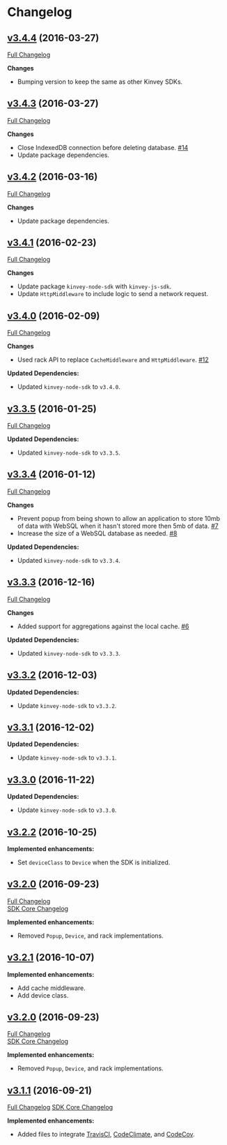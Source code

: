 # Changelog
## [v3.4.4](https://github.com/Kinvey/html5-sdk/tree/v3.4.4) (2016-03-27)
[Full Changelog](https://github.com/Kinvey/html5-sdk/compare/v3.4.3...v3.4.4)<br/>

**Changes**
- Bumping version to keep the same as other Kinvey SDKs.

## [v3.4.3](https://github.com/Kinvey/html5-sdk/tree/v3.4.3) (2016-03-27)
[Full Changelog](https://github.com/Kinvey/html5-sdk/compare/v3.4.2...v3.4.3)<br/>

**Changes**
- Close IndexedDB connection before deleting database. [#14](https://github.com/Kinvey/html5-sdk/pull/14)
- Update package dependencies.

## [v3.4.2](https://github.com/Kinvey/html5-sdk/tree/v3.4.2) (2016-03-16)
[Full Changelog](https://github.com/Kinvey/html5-sdk/compare/v3.4.1...v3.4.2)<br/>

**Changes**
- Update package dependencies.

## [v3.4.1](https://github.com/Kinvey/html5-sdk/tree/v3.4.1) (2016-02-23)
[Full Changelog](https://github.com/Kinvey/html5-sdk/compare/v3.4.0...v3.4.1)<br/>

**Changes**
- Update package `kinvey-node-sdk` with `kinvey-js-sdk`.
- Update `HttpMiddleware` to include logic to send a network request.

## [v3.4.0](https://github.com/Kinvey/html5-sdk/tree/v3.4.0) (2016-02-09)
[Full Changelog](https://github.com/Kinvey/html5-sdk/compare/v3.3.5...v3.4.0)<br/>

**Changes**
- Used rack API to replace `CacheMiddleware` and `HttpMiddleware`. [#12](https://github.com/Kinvey/html5-sdk/pull/12)

**Updated Dependencies:**
- Updated `kinvey-node-sdk` to `v3.4.0`.

## [v3.3.5](https://github.com/Kinvey/html5-sdk/tree/v3.3.5) (2016-01-25)
[Full Changelog](https://github.com/Kinvey/html5-sdk/compare/v3.3.4...v3.3.5)<br/>

**Updated Dependencies:**
- Updated `kinvey-node-sdk` to `v3.3.5`.

## [v3.3.4](https://github.com/Kinvey/html5-sdk/tree/v3.3.4) (2016-01-12)
[Full Changelog](https://github.com/Kinvey/html5-sdk/compare/v3.3.3...v3.3.4)<br/>

**Changes**
- Prevent popup from being shown to allow an application to store 10mb of data with WebSQL when it hasn't stored more then 5mb of data. [#7](https://github.com/Kinvey/html5-sdk/pull/7)
- Increase the size of a WebSQL database as needed. [#8](https://github.com/Kinvey/html5-sdk/pull/8)

**Updated Dependencies:**
- Updated `kinvey-node-sdk` to `v3.3.4`.

## [v3.3.3](https://github.com/Kinvey/html5-sdk/tree/v3.3.3) (2016-12-16)
[Full Changelog](https://github.com/Kinvey/html5-sdk/compare/v3.3.2...v3.3.3)<br/>

**Changes**
- Added support for aggregations against the local cache. [#6](https://github.com/Kinvey/html5-sdk/pull/6)

**Updated Dependencies:**
- Updated `kinvey-node-sdk` to `v3.3.3`.

## [v3.3.2](https://github.com/Kinvey/html5-sdk/tree/v3.3.2) (2016-12-03)

**Updated Dependencies:**
- Update `kinvey-node-sdk` to `v3.3.2`.


## [v3.3.1](https://github.com/Kinvey/html5-sdk/tree/v3.3.1) (2016-12-02)

**Updated Dependencies:**
- Update `kinvey-node-sdk` to `v3.3.1`.

## [v3.3.0](https://github.com/Kinvey/html5-sdk/tree/v3.3.0) (2016-11-22)

**Updated Dependencies:**
- Update `kinvey-node-sdk` to `v3.3.0`.

## [v3.2.2](https://github.com/Kinvey/html5-sdk/tree/v3.2.2) (2016-10-25)

**Implemented enhancements:**
- Set `deviceClass` to `Device` when the SDK is initialized.

## [v3.2.0](https://github.com/Kinvey/html5-sdk/tree/v3.2.0) (2016-09-23)
[Full Changelog](https://github.com/Kinvey/html5-sdk/compare/3.1.1...3.2.0)<br/>
[SDK Core Changelog](https://github.com/Kinvey/javascript-sdk-core/blob/master/CHANGELOG.md)

**Implemented enhancements:**
- Removed `Popup`, `Device`, and rack implementations.

## [v3.2.1](https://github.com/Kinvey/html5-sdk/tree/v3.2.1) (2016-10-07)

**Implemented enhancements:**
- Add cache middleware.
- Add device class.

## [v3.2.0](https://github.com/Kinvey/html5-sdk/tree/v3.2.0) (2016-09-23)
[Full Changelog](https://github.com/Kinvey/html5-sdk/compare/3.1.1...3.2.0)<br/>
[SDK Core Changelog](https://github.com/Kinvey/javascript-sdk-core/blob/master/CHANGELOG.md)

**Implemented enhancements:**
- Removed `Popup`, `Device`, and rack implementations.

## [v3.1.1](https://github.com/Kinvey/html5-sdk/tree/v3.1.1) (2016-09-21)
[Full Changelog](https://github.com/Kinvey/html5-sdk/compare/3.1.0...3.1.1)
[SDK Core Changelog](https://github.com/Kinvey/javascript-sdk-core/blob/master/CHANGELOG.md)

**Implemented enhancements:**

- Added files to integrate [TravisCI](https://travis-ci.org/Kinvey/html5-sdk), [CodeClimate](https://codeclimate.com/github/Kinvey/html5-sdk), and [CodeCov](https://codecov.io/gh/Kinvey/html5-sdk).
